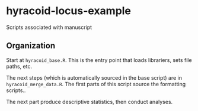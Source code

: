 # hyracoid-locus-example
 Scripts associated with manuscript
 
 ## Organization

Start at `hyracoid_base.R`. This is the entry point that loads librariers, sets file paths, etc.

The next steps (which is automatically sourced in the base script) are in `hyracoid_merge_data.R`. The first parts of this script source the formatting scripts..


The next part produce descriptive statistics, then conduct analyses. 
